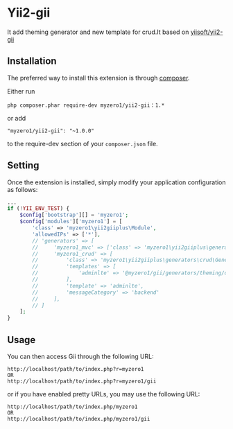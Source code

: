 Yii2-gii
========================
It add theming generator and new template for crud.It based on [yiisoft/yii2-gii](https://github.com/yiisoft/yii2-gii)

Installation
------------

The preferred way to install this extension is through [composer](http://getcomposer.org/download/).

Either run

```
php composer.phar require-dev myzero1/yii2-gii：1.*
```

or add

```
"myzero1/yii2-gii": "~1.0.0"
```

to the require-dev section of your `composer.json` file.


Setting
-----

Once the extension is installed, simply modify your application configuration as follows:

```php
...
if (!YII_ENV_TEST) {
    $config['bootstrap'][] = 'myzero1';
    $config['modules']['myzero1'] = [
        'class' => 'myzero1\yii2giiplus\Module',
        'allowedIPs' => ['*'],
        // 'generators' => [
        //     'myzero1_mvc' => ['class' => 'myzero1\yii2giiplus\generators\mvc\Generator'],
        //     'myzero1_crud' => [
        //         'class' => 'myzero1\yii2giiplus\generators\crud\Generator',
        //         'templates' => [
        //             'adminlte' => '@myzero1/gii/generators/theming/default/adminlte/_gii_templates/crud',
        //         ],
        //         'template' => 'adminlte',
        //         'messageCategory' => 'backend'
        //     ],
        // ]
    ];
}
```


Usage
-----

You can then access Gii through the following URL:

```
http://localhost/path/to/index.php?r=myzero1
OR
http://localhost/path/to/index.php?r=myzero1/gii
```

or if you have enabled pretty URLs, you may use the following URL:

```
http://localhost/path/to/index.php/myzero1
OR
http://localhost/path/to/index.php/myzero1/gii
```
